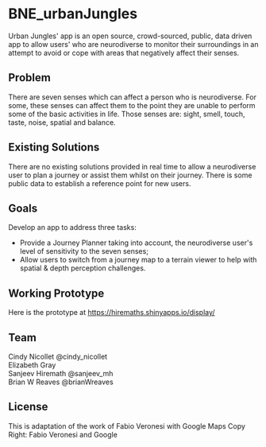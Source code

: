 # BNE_urbanJungles
Urban Jungles' app is an open source, crowd-sourced, public, data driven app to allow users' who are neurodiverse to monitor their surroundings in an attempt to avoid or cope with areas that negatively affect their senses.

## Problem
There are seven senses which can affect a person who is neurodiverse. For some, these senses can affect them to the point they are unable to perform some of the basic activities in life. Those senses are: sight, smell, touch, taste, noise, spatial and balance. 

## Existing Solutions
There are no existing solutions provided in real time to allow a neurodiverse user to plan a journey or assist them whilst on their journey. There is some public data to establish a reference point for new users.

## Goals
Develop an app to address three tasks:
* Provide a Journey Planner taking into account, the neurodiverse user's level of sensitivity to the seven senses;
* Allow users to switch from a journey map to a terrain viewer to help with spatial & depth perception challenges.

## Working Prototype
Here is the prototype at https://hiremaths.shinyapps.io/display/

## Team
Cindy Nicollet @cindy_nicollet</br>
Elizabeth Gray</br>
Sanjeev Hiremath @sanjeev_mh</br>
Brian W Reaves @brianWreaves

## License
This is adaptation of the work of Fabio Veronesi with Google Maps
Copy Right: Fabio Veronesi and Google
